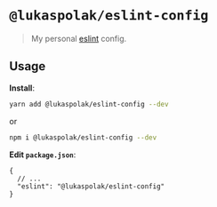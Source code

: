 # `@lukaspolak/eslint-config`

> My personal [eslint](https://eslint.io) config.

## Usage

**Install**:

```bash
yarn add @lukaspolak/eslint-config --dev
```

or

```bash
npm i @lukaspolak/eslint-config --dev
```

**Edit `package.json`**:

```jsonc
{
  // ...
  "eslint": "@lukaspolak/eslint-config"
}
```
